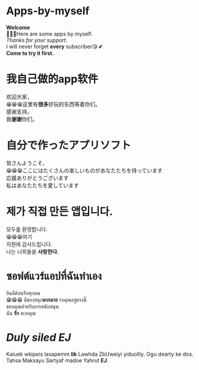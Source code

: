 # Apps-by-myself
**Welcome**          
🙂🙂🙂Here are some apps by myself.      
*Thanks for your support.*     
I will never forget **every** subscriber😘 💕    
**Come to try it first.**
   
   
# 我自己做的app软件 
欢迎大家，  
😁😁😁这里有**很多**好玩的东西等着你们。  
感谢支持。   
我**谢谢**你们。  

# 自分で作ったアプリソフト 
皆さんようこそ、  
😁😁😁ここにはたくさんの楽しいものがあなたたちを待っています      
応援ありがとうございます     
私はあなたたちを愛しています  
 
# 제가 직접 만든 앱입니다.   
모두를 환영합니다.   
😁😁😁여기    
지원에 감사드립니다.    
나는 너희들을 **사랑한다.**  

# ซอฟต์แวร์แอปที่ฉันทำเอง   
ยินดีต้อนรับทุกคน   
😁😁😁 มีของสนุก**มากมาย** รอคุณอยู่ตรงนี้   
ขอบคุณสำหรับการสนับสนุน    
ฉัน **รัก** พวกคุณ  
 
# *Duly siled EJ*  
Kaiuek wkipeis lasapemm **lik** 
Lawhda ZbUweiyi yiduolliy. 
Ogu dearty ke dos.
Tahsa Maksayu Sartyaf madoe Yahrut **EJ**. 